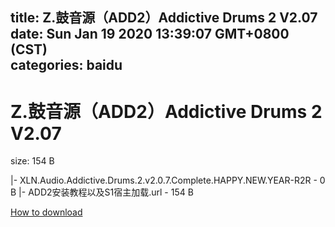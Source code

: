 
title: Z.鼓音源（ADD2）Addictive Drums 2 V2.07
date: Sun Jan 19 2020 13:39:07 GMT+0800 (CST)    
categories: baidu
---

# Z.鼓音源（ADD2）Addictive Drums 2 V2.07
size: 154 B
 
 
|- XLN.Audio.Addictive.Drums.2.v2.0.7.Complete.HAPPY.NEW.YEAR-R2R - 0 B
|- ADD2安装教程以及S1宿主加载.url - 154 B

[How to download](https://bpcam.bemobtrk.com/go/2ceec3aa-1ca2-46d6-b9ff-aaa5c184517c?jno=4414)